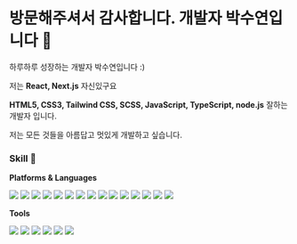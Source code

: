 # 방문해주셔서 감사합니다. 개발자 박수연입니다 👋

하루하루 성장하는 개발자 박수연입니다 :)

저는 **React, Next.js** 자신있구요

**HTML5, CSS3, Tailwind CSS, SCSS, JavaScript, TypeScript, node.js** 잘하는 개발자 입니다.

저는 모든 것들을 아름답고 멋있게 개발하고 싶습니다.



### Skill 💪

  **Platforms & Languages**

<img src="https://img.shields.io/badge/react-61DAFB?style=for-the-badge&logo=react&logoColor=black"> <img src="https://img.shields.io/badge/Next.js-4479A1?style=for-the-badge&logo=Next.js&logoColor=white"> <img src="https://img.shields.io/badge/TypeScript-1572B6?style=for-the-badge&logo=typescript&logoColor=white"> <img src="https://img.shields.io/badge/html5-E34F26?style=for-the-badge&logo=html5&logoColor=white"> <img src="https://img.shields.io/badge/css-1572B6?style=for-the-badge&logo=css3&logoColor=white"> <img src="https://img.shields.io/badge/Sass-BF4080?style=for-the-badge&logo=Sass&logoColor=white"> <img src="https://img.shields.io/badge/javascript-F7DF1E?style=for-the-badge&logo=javascript&logoColor=black"> <img src="https://img.shields.io/badge/mysql-4479A1?style=for-the-badge&logo=mysql&logoColor=white"> <img src="https://img.shields.io/badge/mongoDB-47A248?style=for-the-badge&logo=MongoDB&logoColor=white"> <img src="https://img.shields.io/badge/firebase-FFCA28?style=for-the-badge&logo=firebase&logoColor=white"> <img src="https://img.shields.io/badge/jquery-0769AD?style=for-the-badge&logo=jquery&logoColor=white">  <img src="https://img.shields.io/badge/fontawesome-339AF0?style=for-the-badge&logo=fontawesome&logoColor=white"> <img src="https://img.shields.io/badge/REDUX-4479A1?style=for-the-badge&logo=REDUX&logoColor=white">  <img src="https://img.shields.io/badge/TailwindCSS-47A248?style=for-the-badge&logo=TailwindCSS&logoColor=white"> <img src="https://img.shields.io/badge/Node.js-E34F26?style=for-the-badge&logo=Node.js&logoColor=white">


**Tools**

<img src="https://img.shields.io/badge/git-F05032?style=for-the-badge&logo=git&logoColor=white"> <img src="https://img.shields.io/badge/fontawesome-339AF0?style=for-the-badge&logo=fontawesome&logoColor=white"> <img src="https://img.shields.io/badge/github-181717?style=for-the-badge&logo=github&logoColor=white"> <img src="https://img.shields.io/badge/figma-E34F26?style=for-the-badge&logo=figma&logoColor=white"> <img src="https://img.shields.io/badge/vercel-181717?style=for-the-badge&logo=vercel&logoColor=white"> <img src="https://img.shields.io/badge/planetscale-181717?style=for-the-badge&logo=planetscale&logoColor=white">






